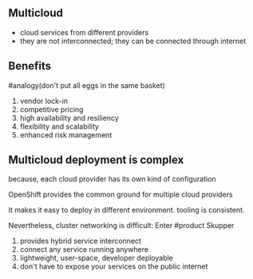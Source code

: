 ## Multicloud
- cloud services from different providers
- they are not interconnected; they can be connected through internet

## Benefits 
#analogy(don't put all eggs in the same basket)
1. vendor lock-in
2. competitive pricing
3. high availability and resiliency
4. flexibility and scalability
5. enhanced risk management

## Multicloud deployment is complex
because, each cloud provider has its own kind of configuration

OpenShift provides the common ground for multiple cloud providers

It makes it easy to deploy in different environment. tooling is consistent.

Nevertheless, cluster networking is difficult: Enter 
#product Skupper
1. provides hybrid service interconnect
2. connect any service running anywhere
3. lightweight, user-space, developer deployable
4. don't have to expose your services on the public internet